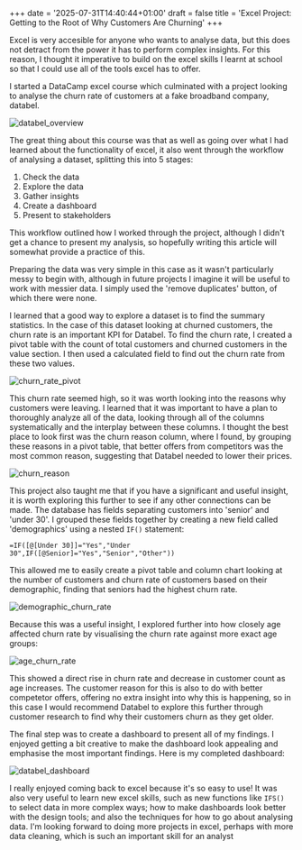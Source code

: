 +++
date = '2025-07-31T14:40:44+01:00'
draft = false
title = 'Excel Project: Getting to the Root of Why Customers Are Churning'
+++

Excel is very accesible for anyone who wants to analyse data, but this does not detract from the power it has to perform complex insights. For this reason, I thought it imperative to build on the excel skills I learnt at school so that I could use all of the tools excel has to offer. 

I started a DataCamp excel course which culminated with a project looking to analyse the churn rate of customers at a fake broadband company, databel. 

![databel_overview](\img/databell_customer_spreadsheet.png)

The great thing about this course was that as well as going over what I had learned about the functionality of excel, it also went through the workflow of analysing a dataset, splitting this into 5 stages:

1. Check the data
2. Explore the data
3. Gather insights
4. Create a dashboard
5. Present to stakeholders

This workflow outlined how I worked through the project, although I didn't get a chance to present my analysis, so hopefully writing this article will somewhat provide a practice of this.

Preparing the data was very simple in this case as it wasn't particularly messy to begin with, although in future projects I imagine it will be useful to work with messier data. I simply used the 'remove duplicates' button, of which there were none.

I learned that a good way to explore a dataset is to find the summary statistics. In the case of this dataset looking at churned customers, the churn rate is an important KPI for Databel. To find the churn rate, I created a pivot table with the count of total customers and churned customers in the value section. I then used a calculated field to find out the churn rate from these two values. 

![churn_rate_pivot](\img/churn_rate_pivot.png)

This churn rate seemed high, so it was worth looking into the reasons why customers were leaving. I learned that it was important to have a plan to thoroughly analyze all of the data, looking through all of the columns systematically and the interplay between these columns. I thought the best place to look first was the churn reason column, where I found, by grouping these reasons in a pivot table, that better offers from competitors was the most common reason, suggesting that Databel needed to lower their prices.

![churn_reason](\img/churn_reason.png)

This project also taught me that if you have a significant and useful insight, it is worth exploring this further to see if any other connections can be made. The database has fields separating customers into 'senior' and 'under 30'. I grouped these fields together by creating a new field called 'demographics' using a nested `IF()` statement: 

`=IF([@[Under 30]]="Yes","Under 30",IF([@Senior]="Yes","Senior","Other"))`

This allowed me to easily create a pivot table and column chart looking at the number of customers and churn rate of customers based on their demographic, finding that seniors had the highest churn rate.

![demographic_churn_rate](\demographic_churn_rate.png)

Because this was a useful insight, I explored further into how closely age affected churn rate by visualising the churn rate against more exact age groups:

![age_churn_rate](\age_churn_rate.png)

This showed a direct rise in churn rate and decrease in customer count as age increases. The customer reason for this is also to do with better competetor offers, offering no extra insight into why this is happening, so in this case I would recommend Databel to explore this further through customer research to find why their customers churn as they get older.

The final step was to create a dashboard to present all of my findings. I enjoyed getting a bit creative to make the dashboard look appealing and emphasise the most important findings. Here is my completed dashboard:

![databel_dashboard](\databel_dashboard.png)

I really enjoyed coming back to excel because it's so easy to use! It was also very useful to learn new excel skills, such as new functions like `IFS()` to select data in more complex ways; how to make dashboards look better with the design tools; and also the techniques for how to go about analysing data. I'm looking forward to doing more projects in excel, perhaps with more data cleaning, which is such an important skill for an analyst